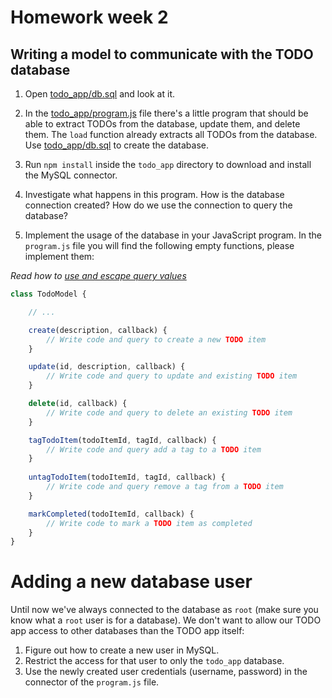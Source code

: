 # Homework week 2

## Writing a model to communicate with the TODO database

1. Open [todo_app/db.sql](./todo_app/db.sql) and look at it. 
 
2. In the [todo_app/program.js](./todo_app/program.js) file there's a little program
that should be able to extract TODOs from the database, update them, and delete
them. The `load` function already extracts all TODOs from the database.  
Use [todo_app/db.sql](./todo_app/db.sql) to create the database.

3. Run `npm install` inside the `todo_app` directory to download and install the MySQL
connector.

4. Investigate what happens in this program. How is the database connection
created? How do we use the connection to query the database?

5. Implement the usage of the database in your JavaScript program. 
In the `program.js` file you will find the following empty functions, please implement them:

*Read how to [use and escape query values](https://github.com/mysqljs/mysql#escaping-query-values)*

```js
class TodoModel {

    // ...

    create(description, callback) {
        // Write code and query to create a new TODO item
    }

    update(id, description, callback) {
        // Write code and query to update and existing TODO item
    }

    delete(id, callback) {
        // Write code and query to delete an existing TODO item
    }

    tagTodoItem(todoItemId, tagId, callback) {
        // Write code and query add a tag to a TODO item
    }
        
    untagTodoItem(todoItemId, tagId, callback) {
        // Write code and query remove a tag from a TODO item
    }

    markCompleted(todoItemId, callback) {
        // Write code to mark a TODO item as completed
    }
}
```

# Adding a new database user

Until now we've always connected to the database as `root` (make sure you know what a `root` user is for a database). 
We don't want to allow our TODO app access to other databases than the TODO app itself:

1. Figure out how to create a new user in MySQL.
2. Restrict the access for that user to only the `todo_app` database.
3. Use the newly created user credentials (username, password) in the connector of
  the `program.js` file.

